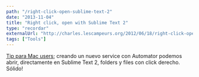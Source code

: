 ```yaml
---
path: "/right-click-open-sublime-text-2"
date: "2013-11-04"
title: "Right click, open with Sublime Text 2"
type: "recordar"
externalUrl: "http://charles.lescampeurs.org/2012/06/18/right-click-open-with-sublime-text-2"
tags: ["Tools"]
---
```


[Tip para Mac users](http://charles.lescampeurs.org/2012/06/18/right-click-open-with-sublime-text-2); creando un nuevo service con Automator podemos abrir, directamente en Sublime Text 2, folders y files con click derecho. Sólido!
